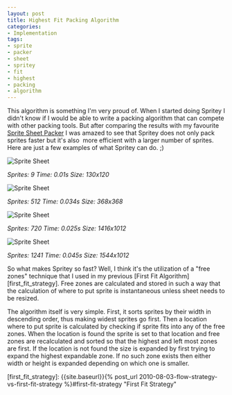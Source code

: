 ```yaml
---
layout: post
title: Highest Fit Packing Algorithm
categories:
- Implementation
tags:
- sprite
- packer
- sheet
- spritey
- fit
- highest
- packing
- algorithm
---
```


This algorithm is something I'm very proud of. When I started doing Spritey I didn't know if I would be able to write a packing algorithm that can compete with other packing tools. But after comparing the results with my favourite [Sprite Sheet Packer][sprite_packer] I was amazed to see that Spritey does not only pack sprites faster but it's also  more efficient with a larger number of sprites. Here are just a few examples of what Spritey can do. ;)

![][sprite_sheet_1]

*Sprites: 9 Time: 0.01s Size: 130x120*

![][sprite_sheet_2]

*Sprites: 512 Time: 0.034s Size: 368x368*

![][sprite_sheet_3]

*Sprites: 720 Time: 0.025s Size: 1416x1012*

![][sprite_sheet_4]

*Sprites: 1241 Time: 0.045s Size: 1544x1012*

So what makes Spritey so fast? Well, I think it's the utilization of a "free zones" technique that I used in my previous [First Fit Algorithm][first_fit_strategy]. Free zones are calculated and stored in such a way that the calculation of where to put sprite is instantaneous unless sheet needs to be resized.

The algorithm itself is very simple. First, it sorts sprites by their width in descending order, thus making widest sprites go first. Then a location where to put sprite is calculated by checking if sprite fits into any of the free zones. When the location is found the sprite is set to that location and free zones are recalculated and sorted so that the highest and left most zones are first. If the location is not found the size is expanded by first trying to expand the highest expandable zone. If no such zone exists then either width or height is expanded depending on which one is smaller.

[sprite_packer]: http://spritesheetpacker.codeplex.com  "Sprite Sheet Packer"
[sprite_sheet_1]: {{site.baseurl}}/assets/images/2011/12/sprite_sheet_1.png "Sprite Sheet"
[sprite_sheet_2]: {{site.baseurl}}/assets/images/2011/12/sprite_sheet_2.png "Sprite Sheet"
[sprite_sheet_3]: {{site.baseurl}}/assets/images/2011/12/sprite_sheet_3.png "Sprite Sheet"
[sprite_sheet_4]: {{site.baseurl}}/assets/images/2011/12/sprite_sheet_4.png "Sprite Sheet"
[first_fit_strategy]: {{site.baseurl}}{% post_url 2010-08-03-flow-strategy-vs-first-fit-strategy %}#first-fit-strategy "First Fit Strategy"
